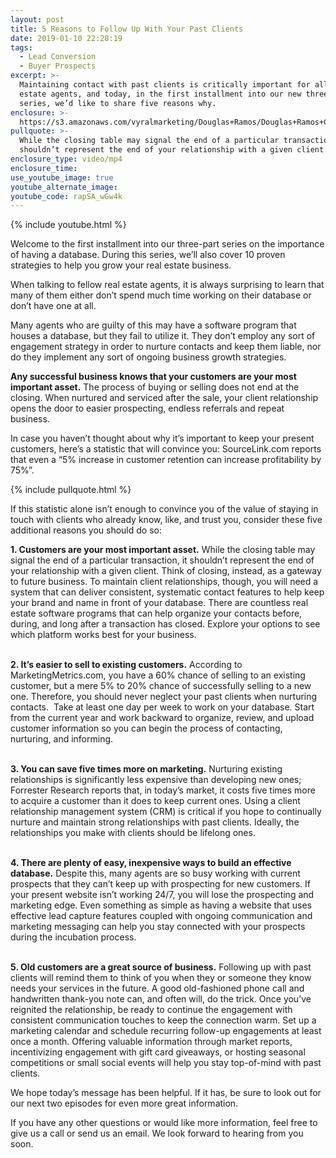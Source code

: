 ```yaml
---
layout: post
title: 5 Reasons to Follow Up With Your Past Clients
date: 2019-01-10 22:28:19
tags:
  - Lead Conversion
  - Buyer Prospects
excerpt: >-
  Maintaining contact with past clients is critically important for all real
  estate agents, and today, in the first installment into our new three-part
  series, we’d like to share five reasons why.
enclosure: >-
  https://s3.amazonaws.com/vyralmarketing/Douglas+Ramos/Douglas+Ramos+Century+21+_+5+Reasons+to+Follow+Up+With+Your+Past+Clients.mp4
pullquote: >-
  While the closing table may signal the end of a particular transaction, it
  shouldn’t represent the end of your relationship with a given client.
enclosure_type: video/mp4
enclosure_time:
use_youtube_image: true
youtube_alternate_image:
youtube_code: rapSA_wGw4k
---
```


{% include youtube.html %}

Welcome to the first installment into our three-part series on the importance of having a database. During this series, we’ll also cover 10 proven strategies to help you grow your real estate business.&nbsp;

When talking to fellow real estate agents, it is always surprising to learn that many of them either don’t spend much time working on their database or don’t have one at all.&nbsp;

Many agents who are guilty of this may have a software program that houses a database, but they fail to utilize it. They don’t employ any sort of engagement strategy in order to nurture contacts and keep them liable, nor do they implement any sort of ongoing business growth strategies. &nbsp;

**Any successful business knows that your customers are your most important asset.** The process of buying or selling does not end at the closing. When nurtured and serviced after the sale, your client relationship opens the door to easier prospecting, endless referrals and repeat business.

In case you haven’t thought about why it’s important to keep your present customers, here’s a statistic that will convince you: SourceLink.com reports that even a “5% increase in customer retention can increase profitability by 75%”.&nbsp;

{% include pullquote.html %}

If this statistic alone isn’t enough to convince you of the value of staying in touch with clients who already know, like, and trust you, consider these five additional reasons you should do so:&nbsp;

**1. Customers are your most important asset.** While the closing table may signal the end of a particular transaction, it shouldn’t represent the end of your relationship with a given client. Think of closing, instead, as a gateway to future business. To maintain client relationships, though, you will need a system that can deliver consistent, systematic contact features to help keep your brand and name in front of your database. There are countless real estate software programs that can help organize your contacts before, during, and long after a transaction has closed. Explore your options to see which platform works best for your business.

<br>**2. It’s easier to sell to existing customers.** According to MarketingMetrics.com, you have a 60% chance of selling to an existing customer, but a mere 5% to 20% chance of successfully selling to a new one. Therefore, you should never neglect your past clients when nurturing contacts. &nbsp;Take at least one day per week to work on your database. Start from the current year and work backward to organize, review, and upload customer information so you can begin the process of contacting, nurturing, and informing.

<br>**3. You can save five times more on marketing.** Nurturing existing relationships is significantly less expensive than developing new ones; Forrester Research reports that, in today’s market, it costs five times more to acquire a customer than it does to keep current ones. Using a client relationship management system (CRM) is critical if you hope to continually nurture and maintain strong relationships with past clients. Ideally, the relationships you make with clients should be lifelong ones.&nbsp;

<br>**4. There are plenty of easy, inexpensive ways to build an effective database.** Despite this, many agents are so busy working with current prospects that they can’t keep up with prospecting for new customers. If your present website isn’t working 24/7, you will lose the prospecting and marketing edge. Even something as simple as having a website that uses effective lead capture features coupled with ongoing communication and marketing messaging can help you stay connected with your prospects during the incubation process.

<br>**5. Old customers are a great source of business.** Following up with past clients will remind them to think of you when they or someone they know needs your services in the future. A good old-fashioned phone call and handwritten thank-you note can, and often will, do the trick. Once you’ve reignited the relationship, be ready to continue the engagement with consistent communication touches to keep the connection warm. Set up a marketing calendar and schedule recurring follow-up engagements at least once a month. Offering valuable information through market reports, incentivizing engagement with gift card giveaways, or hosting seasonal competitions or small social events will help you stay top-of-mind with past clients.&nbsp;

We hope today’s message has been helpful. If it has, be sure to look out for our next two episodes for even more great information.&nbsp;

If you have any other questions or would like more information, feel free to give us a call or send us an email. We look forward to hearing from you soon.